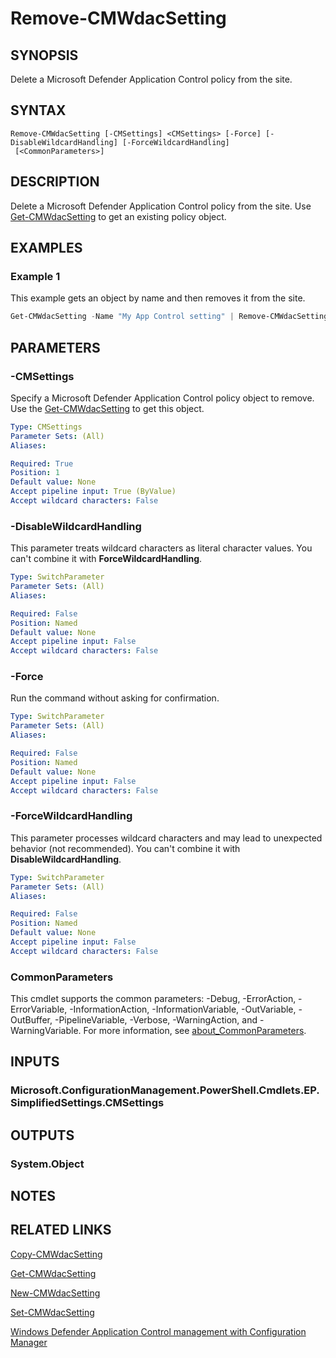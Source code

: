 ﻿---
external help file: AdminUI.PS.dll-Help.xml
Module Name: ConfigurationManager
ms.date: 08/20/2020
online version:
schema: 2.0.0
---

# Remove-CMWdacSetting

## SYNOPSIS

Delete a Microsoft Defender Application Control policy from the site.

## SYNTAX

```
Remove-CMWdacSetting [-CMSettings] <CMSettings> [-Force] [-DisableWildcardHandling] [-ForceWildcardHandling]
 [<CommonParameters>]
```

## DESCRIPTION

Delete a Microsoft Defender Application Control policy from the site. Use [Get-CMWdacSetting](Get-CMWdacSetting.md) to get an existing policy object.

## EXAMPLES

### Example 1

This example gets an object by name and then removes it from the site.

```powershell
Get-CMWdacSetting -Name "My App Control setting" | Remove-CMWdacSetting
```

## PARAMETERS

### -CMSettings

Specify a Microsoft Defender Application Control policy object to remove. Use the [Get-CMWdacSetting](Get-CMWdacSetting.md) to get this object.

```yaml
Type: CMSettings
Parameter Sets: (All)
Aliases:

Required: True
Position: 1
Default value: None
Accept pipeline input: True (ByValue)
Accept wildcard characters: False
```

### -DisableWildcardHandling

This parameter treats wildcard characters as literal character values. You can't combine it with **ForceWildcardHandling**.

```yaml
Type: SwitchParameter
Parameter Sets: (All)
Aliases:

Required: False
Position: Named
Default value: None
Accept pipeline input: False
Accept wildcard characters: False
```

### -Force

Run the command without asking for confirmation.

```yaml
Type: SwitchParameter
Parameter Sets: (All)
Aliases:

Required: False
Position: Named
Default value: None
Accept pipeline input: False
Accept wildcard characters: False
```

### -ForceWildcardHandling

This parameter processes wildcard characters and may lead to unexpected behavior (not recommended). You can't combine it with **DisableWildcardHandling**.

```yaml
Type: SwitchParameter
Parameter Sets: (All)
Aliases:

Required: False
Position: Named
Default value: None
Accept pipeline input: False
Accept wildcard characters: False
```

### CommonParameters
This cmdlet supports the common parameters: -Debug, -ErrorAction, -ErrorVariable, -InformationAction, -InformationVariable, -OutVariable, -OutBuffer, -PipelineVariable, -Verbose, -WarningAction, and -WarningVariable. For more information, see [about_CommonParameters](http://go.microsoft.com/fwlink/?LinkID=113216).

## INPUTS

### Microsoft.ConfigurationManagement.PowerShell.Cmdlets.EP.SimplifiedSettings.CMSettings
## OUTPUTS

### System.Object
## NOTES

## RELATED LINKS

[Copy-CMWdacSetting](Copy-CMWdacSetting.md)

[Get-CMWdacSetting](Get-CMWdacSetting.md)

[New-CMWdacSetting](New-CMWdacSetting.md)

[Set-CMWdacSetting](Set-CMWdacSetting.md)

[Windows Defender Application Control management with Configuration Manager](/mem/configmgr/protect/deploy-use/use-device-guard-with-configuration-manager)
